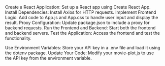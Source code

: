 Create a React Application: Set up a React app using Create React App.
Install Dependencies: Install Axios for HTTP requests.
Implement Frontend Logic: Add code to App.js and App.css to handle user input and display the result.
Proxy Configuration: Update package.json to include a proxy for backend requests.
Run the Frontend and Backend: Start both the frontend and backend servers.
Test the Application: Access the frontend and test the functionality.



Use Environment Variables: Store your API key in a .env file and load it using the dotenv package.
Update Your Code: Modify your movie-plot.js to use the API key from the environment variable.
